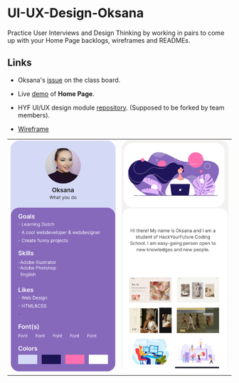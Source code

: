# UI-UX-Design-Oksana

Practice User Interviews and Design Thinking by working in pairs to come up with your Home Page backlogs, wireframes and READMEs.

## Links

- Oksana's [issue](https://github.com/HackYourFutureBelgium/class-13-14/issues/177) on the class board.

- Live [demo](https://oksanashulha.github.io/UI-UX-Design-Oksana/) of **Home Page**.

- HYF UI/UX design module [repository](https://oksanashulha.github.io/UI-UX-Design-Oksana/). (Supposed to be forked by team members).
- [Wireframe](https://github.com/OksanaShulha/UI-UX-Design-Oksana/blob/main/planning/wireframe)

|  |  |
| --- | --- |
| ![oksana](img/Oksana-Front.png)  | ![oksana](img/Oksana%20-%20Back.png) |
